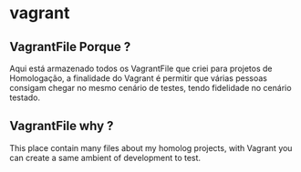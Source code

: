 # vagrant
VagrantFile Porque ?
-
Aqui está armazenado todos os VagrantFile que criei para projetos de Homologação,
a finalidade do Vagrant é permitir que várias pessoas consigam chegar no mesmo cenário de testes,
tendo fidelidade no cenário testado.


VagrantFile why ?
-
This place contain many files about my homolog projects,
with Vagrant you can create a same ambient of development to test.
